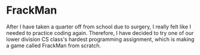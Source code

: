 # FrackMan

After I have taken a quarter off from school due to surgery, I really felt like I needed to practice coding again. Therefore, I have decided to try one of our lower division CS class's hardest programming assignment, which is making a game called FrackMan from scratch.
